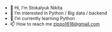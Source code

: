 - 👋 Hi, I’m Stokalyuk Nikita
- 👀 I’m interested in Python / Big data / backend
- 🌱 I’m currently learning Python 
- 📫 How to reach me zippo1618@gmail.com

<!---
zippo761/zippo761 is a ✨ special ✨ repository because its `README.md` (this file) appears on your GitHub profile.
You can click the Preview link to take a look at your changes.
--->
